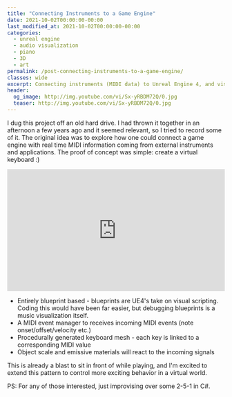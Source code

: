 ```yaml
---
title: "Connecting Instruments to a Game Engine"
date: 2021-10-02T00:00:00-00:00
last_modified_at: 2021-10-02T00:00:00-00:00
categories:
  - unreal engine
  - audio visualization
  - piano
  - 3D
  - art
permalink: /post-connecting-instruments-to-a-game-engine/
classes: wide
excerpt: Connecting instruments (MIDI data) to Unreal Engine 4, and visualizing the logic.
header:
  og_image: http://img.youtube.com/vi/Sx-yRBDM72Q/0.jpg
  teaser: http://img.youtube.com/vi/Sx-yRBDM72Q/0.jpg
---
```


I dug this project off an old hard drive. I had thrown it together in an afternoon a few years ago and it seemed relevant, so I tried to record some of it. The original idea was to explore how one could connect a game engine with real time MIDI information coming from external instruments and applications. The proof of concept was simple: create a virtual keyboard :)

<div class="video-wrap" style="width:100%; max-width: 800px; margin: auto;">
    <div class="video-container" style="position: relative; overflow: hidden; height: 0; padding-bottom: 56.25%; text-align: center;">
        <iframe src="https://www.youtube.com/embed/Sx-yRBDM72Q" title="YouTube video player"
            style="position: absolute; top: 0; left: 0; width: 100%; height: 100%; max-width: 100%;" frameborder="0"
            allow="accelerometer; autoplay; clipboard-write; encrypted-media; gyroscope; picture-in-picture"
            allowfullscreen></iframe>
    </div>
</div>

<!-- [![Connecting Instruments to Unreal Engine](https://yt-embed.herokuapp.com/embed?v=Sx-yRBDM72Q){:.align-center}](https://www.youtube.com/watch?v=Sx-yRBDM72Q "Connecting Instruments to Unreal Engine") -->

- Entirely blueprint based - blueprints are UE4's take on visual scripting. Coding this would have been far easier, but debugging blueprints is a music visualization itself.
- A MIDI event manager to receives incoming MIDI events (note onset/offset/velocity etc.)
- Procedurally generated keyboard mesh - each key is linked to a corresponding MIDI value
- Object scale and emissive materials will react to the incoming signals

This is already a blast to sit in front of while playing, and I'm excited to extend this pattern to control more exciting behavior in a virtual world.

PS: For any of those interested, just improvising over some 2-5-1 in C#.
